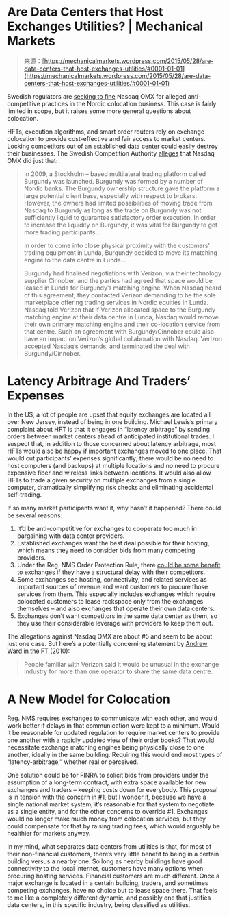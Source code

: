 <!--yml
category: 未分类
date: 2024-05-18 06:43:10
-->

# Are Data Centers that Host Exchanges Utilities? | Mechanical Markets

> 来源：[https://mechanicalmarkets.wordpress.com/2015/05/28/are-data-centers-that-host-exchanges-utilities/#0001-01-01](https://mechanicalmarkets.wordpress.com/2015/05/28/are-data-centers-that-host-exchanges-utilities/#0001-01-01)

Swedish regulators are [seeking to fine](http://www.kkv.se/en/news/the-swedish-competition-authority-is-taking-legal-action-against-nasdaq-omx/) Nasdaq OMX for alleged anti-competitive practices in the Nordic colocation business. This case is fairly limited in scope, but it raises some more general questions about colocation.

HFTs, execution algorithms, and smart order routers rely on exchange colocation to provide cost-effective and fair access to market centers. Locking competitors out of an established data center could easily destroy their businesses. The Swedish Competition Authority [alleges](http://www.kkv.se/globalassets/english/news/15-0406_facts_nasdaq.pdf) that Nasdaq OMX did just that:

> In 2009, a Stockholm – based multilateral trading platform called Burgundy was launched. Burgundy was formed by a number of Nordic banks. The Burgundy ownership structure gave the platform a large potential client base, especially with respect to brokers. However, the owners had limited possibilities of moving trade from Nasdaq to Burgundy as long as the trade on Burgundy was not sufficiently liquid to guarantee satisfactory order execution. In order to increase the liquidity on Burgundy, it was vital for Burgundy to get more trading participants…
> 
> In order to come into close physical proximity with the customers’ trading equipment in Lunda, Burgundy decided to move its matching engine to the data centre in Lunda…
> 
> Burgundy had finalised negotiations with Verizon, via their technology supplier Cinnober, and the parties had agreed that space would be leased in Lunda for Burgundy’s matching engine. When Nasdaq heard of this agreement, they contacted Verizon demanding to be the sole marketplace offering trading services in Nordic equities in Lunda. Nasdaq told Verizon that if Verizon allocated space to the Burgundy matching engine at their data centre in Lunda, Nasdaq would remove their own primary matching engine and their co-location service from that centre. Such an agreement with Burgundy/Cinnober could also have an impact on Verizon’s global collaboration with Nasdaq. Verizon accepted Nasdaq’s demands, and terminated the deal with Burgundy/Cinnober.

# Latency Arbitrage And Traders’ Expenses

In the US, a lot of people are upset that equity exchanges are located all over New Jersey, instead of being in one building. Michael Lewis’s primary complaint about HFT is that it engages in “latency arbitrage” by sending orders between market centers ahead of anticipated institutional trades. I suspect that, in addition to those concerned about latency arbitrage, most HFTs would also be happy if important exchanges moved to one place. That would cut participants’ expenses significantly; there would be no need to host computers (and backups) at multiple locations and no need to procure expensive fiber and wireless links between locations. It would also allow HFTs to trade a given security on multiple exchanges from a single computer, dramatically simplifying risk checks and eliminating accidental self-trading.

If so many market participants want it, why hasn’t it happened? There could be several reasons:

1.  It’d be anti-competitive for exchanges to cooperate too much in bargaining with data center providers.
2.  Established exchanges want the best deal possible for their hosting, which means they need to consider bids from many competing providers.
3.  Under the Reg. NMS Order Protection Rule, there [could be some benefit](https://mechanicalmarkets.wordpress.com/2015/03/03/should-iex-become-a-full-exchange-incentives-for-exchanges-to-compete-by-increasing-delays/) to exchanges if they have a structural delay with their competitors.
4.  Some exchanges see hosting, connectivity, and related services as important sources of revenue and want customers to procure those services from them. This especially includes exchanges which require colocated customers to lease rackspace only from the exchanges themselves – and also exchanges that operate their own data centers.
5.  Exchanges don’t want competitors in the same data center as them, so they use their considerable leverage with providers to keep them out.

The allegations against Nasdaq OMX are about #5 and seem to be about just one case. But here’s a potentially concerning statement by [Andrew Ward in the FT](http://www.ft.com/intl/cms/s/0/fdef8d24-06f5-11e0-8c29-00144feabdc0.html) (2010):

> People familiar with Verizon said it would be unusual in the exchange industry for more than one operator to share the same data centre.

# A New Model for Colocation

Reg. NMS requires exchanges to communicate with each other, and would work better if delays in that communication were kept to a minimum. Would it be reasonable for updated regulation to require market centers to provide one another with a rapidly updated view of their order books? That would necessitate exchange matching engines being physically close to one another, ideally in the same building. Requiring this would end most types of “latency-arbitrage,” whether real or perceived.

One solution could be for FINRA to solicit bids from providers under the assumption of a long-term contract, with extra space available for new exchanges and traders – keeping costs down for everybody. This proposal is in tension with the concern in #1, but I wonder if, because we have a single national market system, it’s reasonable for that system to negotiate as a single entity, and for the other concerns to override #1\. Exchanges would no longer make much money from colocation services, but they could compensate for that by raising trading fees, which would arguably be healthier for markets anyway.

In my mind, what separates data centers from utilities is that, for most of their non-financial customers, there’s very little benefit to being in a certain building versus a nearby one. So long as nearby buildings have good connectivity to the local internet, customers have many options when procuring hosting services. Financial customers are much different. Once a major exchange is located in a certain building, traders, and sometimes competing exchanges, have no choice but to lease space there. That feels to me like a completely different dynamic, and possibly one that justifies data centers, in this specific industry, being classified as utilities.